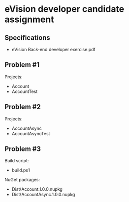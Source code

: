 # eVision developer candidate assignment

## Specifications

* eVision Back-end developer exercise.pdf

## Problem #1
Projects:

* Account
* AccountTest

## Problem #2
Projects:

* AccountAsync
* AccountAsyncTest

## Problem #3
Build script:

* build.ps1

NuGet packages:

* Dist\Account.1.0.0.nupkg
* Dist\AccountAsync.1.0.0.nupkg

